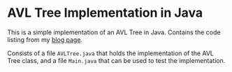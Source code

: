 # AVL Tree Implementation in Java

This is a simple implementation of an AVL Tree in Java.
Contains the code listing from my
[blog page](https://iannis.io/blog/AVL-Trees/).

Consists of a file `AVLTree.java` that holds the implementation
of the AVL Tree class, and a file `Main.java` that can be used to test
the implementation.
